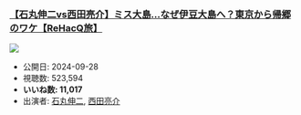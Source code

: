 ### [【石丸伸二vs西田亮介】ミス大島…なぜ伊豆大島へ？東京から帰郷のワケ【ReHacQ旅】](https://www.youtube.com/watch?v=9fDYw4OXWJ4)
[![](https://img.youtube.com/vi/9fDYw4OXWJ4/sddefault.jpg)](https://www.youtube.com/watch?v=9fDYw4OXWJ4)
-   公開日: 2024-09-28
-   視聴数: 523,594
-   **いいね数: 11,017**
-   出演者: [石丸伸二](/rehacq_fan/people/石丸伸二 "wikilink"), [西田亮介](/rehacq_fan/people/西田亮介 "wikilink")
